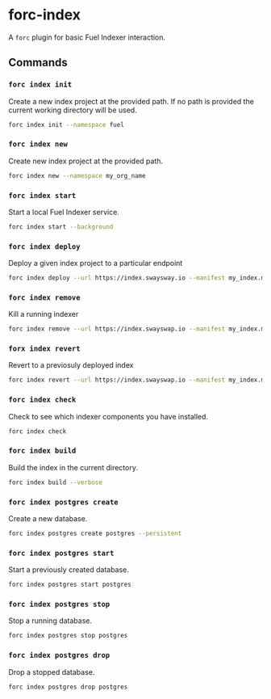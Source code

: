 # forc-index

A `forc` plugin for basic Fuel Indexer interaction.

## Commands

### `forc index init`

Create a new index project at the provided path. If no path is provided the current working directory will be used.

```bash
forc index init --namespace fuel
```

### `forc index new`

Create new index project at the provided path.

```bash
forc index new --namespace my_org_name
```

### `forc index start`

Start a local Fuel Indexer service.

```bash
forc index start --background
```

### `forc index deploy`

Deploy a given index project to a particular endpoint

```bash
forc index deploy --url https://index.swaysway.io --manifest my_index.manifest.yaml
```

### `forc index remove`

Kill a running indexer

```bash
forc index remove --url https://index.swayswap.io --manifest my_index.manifest.yaml
```

### `forx index revert`
Revert to a previosuly deployed index

```bash
forc index revert --url https://index.swayswap.io --manifest my_index.manifest.yaml
```

### `forc index check`

Check to see which indexer components you have installed.

```bash
forc index check
```

### `forc index build`

Build the index in the current directory.

```bash
forc index build --verbose
```

### `forc index postgres create`

Create a new database.

```bash
forc index postgres create postgres --persistent
```

### `forc index postgres start`

Start a previously created database.

```bash
forc index postgres start postgres
```

### `forc index postgres stop`

Stop a running database.

```bash
forc index postgres stop postgres
```

### `forc index postgres drop`

Drop a stopped database.

```bash
forc index postgres drop postgres
```
